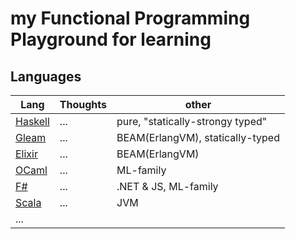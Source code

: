 # my Functional Programming Playground for learning

## Languages
|Lang|Thoughts|other|
|----|--------|-----|  
|[Haskell](https://www.haskell.org/)| ... | pure, "statically-strongy typed" |
|[Gleam](https://gleam.run/)| ... | BEAM(ErlangVM), statically-typed |
|[Elixir](https://elixir-lang.org/)| ... | BEAM(ErlangVM) |
|[OCaml](https://ocaml.org/)| ... | ML-family |
|[F#](https://fsharp.org/)| ... | .NET & JS, ML-family |
|[Scala](https://www.scala-lang.org/)| ... | JVM |
|...|
